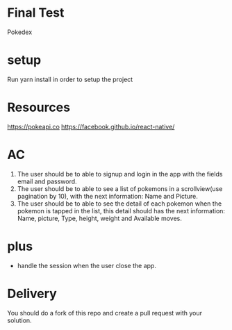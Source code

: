 # Final Test
Pokedex

# setup
Run yarn install in order to setup the project

# Resources 
https://pokeapi.co
https://facebook.github.io/react-native/


# AC
1. The user should be to able to signup and login in the app with the fields email and password.
2. The user should be to able to see a list of pokemons in a scrollview(use pagination by 10), with the next information: Name and Picture.
3. The user should be to able to see the detail of each pokemon when the pokemon is tapped in the list, this detail should has the next information: Name, picture, Type, height, weight and Available moves.

# plus
- handle the session when the user close the app.

# Delivery

You should do a fork of this repo and create a pull request with your solution.